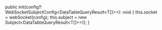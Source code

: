   public init(config?: WebSocketSubjectConfig<DataTableQueryResult<T[]>>): void {
    this.socket = webSocket<any>(config);
    this.subject = new Subject<DataTableQueryResult<T[]>>();
  }
